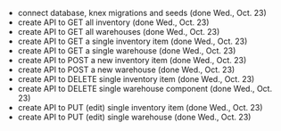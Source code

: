 - connect database, knex migrations and seeds (done Wed., Oct. 23)
- create API to GET all inventory (done Wed., Oct. 23)
- create API to GET all warehouses (done Wed., Oct. 23)
- create API to GET a single inventory item (done Wed., Oct. 23)
- create API to GET a single warehouse (done Wed., Oct. 23)
- create API to POST a new inventory item (done Wed., Oct. 23)
- create API to POST a new warehouse (done Wed., Oct. 23)
- create API to DELETE single inventory item (done Wed., Oct. 23)
- create API to DELETE single warehouse component (done Wed., Oct. 23)
- create API to PUT (edit) single inventory item (done Wed., Oct. 23)
- create API to PUT (edit) single warehouse (done Wed., Oct. 23)